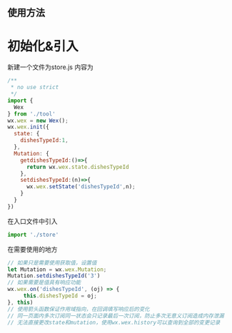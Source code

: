 ## 使用方法

# 初始化&引入

新建一个文件为store.js 
内容为
``` javascript
/**
 * no use strict 
 */
import {
  Wex
} from './tool'
wx.wex = new Wex();
wx.wex.init({
  state: {
    dishesTypeId:1,
  },
  Mutation: {
    getdishesTypeId:()=>{
      return wx.wex.state.dishesTypeId
    },
    setdishesTypeId:(n)=>{
      wx.wex.setState('dishesTypeId',n);
    }
  }
})
```
在入口文件中引入  
``` javascript
import './store'
```
在需要使用的地方
``` javascript
// 如果只是需要使用获取值，设置值
let Mutation = wx.wex.Mutation;
Mutation.setdishesTypeId('3')
// 如果需要是值具有响应功能
wx.wex.on('dishesTypeId', (oj) => {
     this.dishesTypeId = oj;
}, this)
// 使用箭头函数保证作用域指向，在回调填写响应后的变化
// 同一页面内多次订阅同一状态会只记录最后一次订阅，防止多次无意义订阅造成内存泄漏
// 无法直接更改state和mutation，使用wx.wex.history可以查询到全部的变更记录

```
